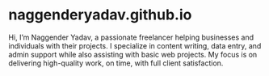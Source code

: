 # naggenderyadav.github.io
Hi, I’m Naggender Yadav, a passionate freelancer helping businesses and individuals with their projects. I specialize in content writing, data entry, and admin support while also assisting with basic web projects. My focus is on delivering high-quality work, on time, with full client satisfaction.
